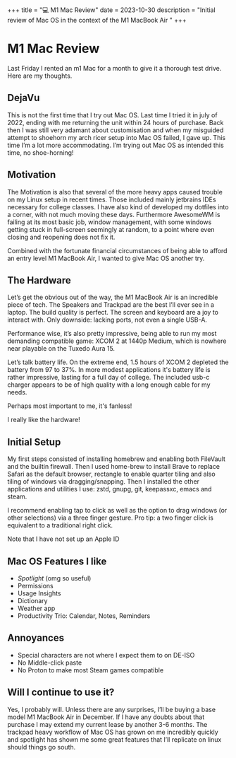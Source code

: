 +++
title = "💻 M1 Mac Review"
date = 2023-10-30
description = "Initial review of Mac OS in the context of the M1 MacBook Air "
+++

# M1 Mac Review

Last Friday I rented an m1 Mac for a month to give it a thorough test drive.
Here are my thoughts.

## DejaVu

This is not the first time that I try out Mac OS.
Last time I tried it in july of 2022, ending with me returning the unit within 24 hours of purchase.
Back then I was still very adamant about customisation and when my misguided attempt to shoehorn my arch ricer setup into Mac OS failed, I gave up.
This time I’m a lot more accommodating.
I’m trying out Mac OS as intended this time, no shoe-horning!

## Motivation

The Motivation is also that several of the more heavy apps caused trouble on my Linux setup in recent times.
Those included mainly jetbrains IDEs necessary for college classes.
I have also kind of developed my dotfiles into a corner, with not much moving these days.
Furthermore AwesomeWM is failing at its most basic job, window management, with some windows getting stuck in full-screen seemingly at random, to a point where even closing and reopening does not fix it.

Combined with the fortunate financial circumstances of being able to afford an entry level M1 MacBook Air, I wanted to give Mac OS  another try.

## The Hardware

Let’s get the obvious out of the way, the M1 MacBook Air is an incredible piece of tech.
The Speakers and Trackpad are the best I’ll ever see in a laptop.
The build quality is perfect.
The screen and keyboard are a joy to interact with.
Only downside: lacking ports, not even a single USB-A.

Performance wise, it’s also pretty impressive, being able to run my most demanding compatible game: XCOM 2 at 1440p Medium, which is nowhere near playable on the Tuxedo Aura 15.

Let’s talk battery life. On the extreme end, 1.5 hours of XCOM 2 depleted the battery from 97 to 37%.
In more modest applications it's battery life is rather impressive, lasting for a full day of college.
The included usb-c charger appears to be of high quality with a long enough cable for my needs.

Perhaps most important to me, it's fanless!

I really like the hardware!

## Initial Setup

My first steps consisted of installing homebrew and enabling both FileVault and the builtin firewall.
Then I used home-brew to install Brave to replace Safari as the default browser, rectangle to enable quarter tiling and also tiling of windows via dragging/snapping.
Then I installed the other applications and utilities I use: zstd, gnupg, git, keepassxc, emacs and steam.

I recommend enabling tap to click as well as the option to drag windows (or other selections) via a three finger gesture.
Pro tip: a two finger click is equivalent to a traditional right click.

Note that I have not set up an Apple ID

## Mac OS Features I like
- *Spotlight* (omg so useful)
- Permissions
- Usage Insights
- Dictionary
- Weather app
- Productivity Trio: Calendar, Notes, Reminders

## Annoyances
- Special characters are not where I expect them to on DE-ISO
- No Middle-click paste
- No Proton to make most Steam games compatible

## Will I continue to use it?

Yes, I probably will.
Unless there are any surprises, I’ll be buying a base model M1 MacBook Air in December.
If I have any doubts about that purchase I may extend my current lease by another 3-6 months.
The trackpad heavy workflow of Mac OS has grown on me incredibly quickly and spotlight has shown me some great features that I’ll replicate on linux should things go south.
